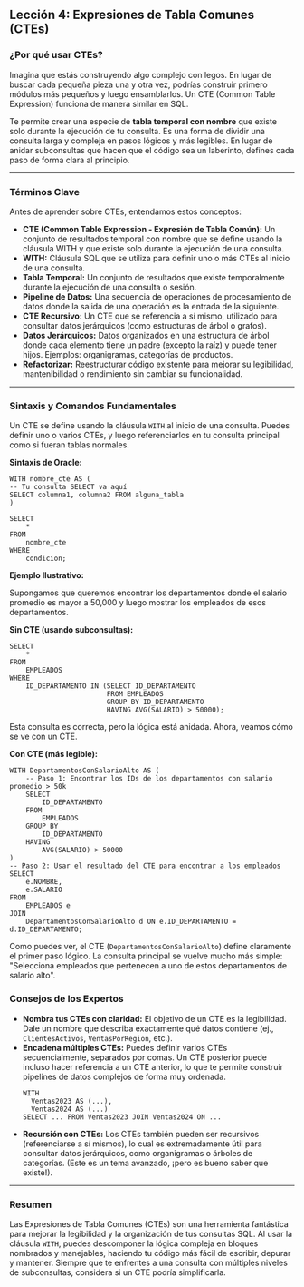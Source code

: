 ## Lección 4: Expresiones de Tabla Comunes (CTEs)

### ¿Por qué usar CTEs?

Imagina que estás construyendo algo complejo con legos. En lugar de buscar cada pequeña pieza una y otra vez, podrías construir primero módulos más pequeños y luego ensamblarlos. Un CTE (Common Table Expression) funciona de manera similar en SQL.

Te permite crear una especie de **tabla temporal con nombre** que existe solo durante la ejecución de tu consulta. Es una forma de dividir una consulta larga y compleja en pasos lógicos y más legibles. En lugar de anidar subconsultas que hacen que el código sea un laberinto, defines cada paso de forma clara al principio.

---

### Términos Clave

Antes de aprender sobre CTEs, entendamos estos conceptos:

- **CTE (Common Table Expression - Expresión de Tabla Común):** Un conjunto de resultados temporal con nombre que se define usando la cláusula WITH y que existe solo durante la ejecución de una consulta.
- **WITH:** Cláusula SQL que se utiliza para definir uno o más CTEs al inicio de una consulta.
- **Tabla Temporal:** Un conjunto de resultados que existe temporalmente durante la ejecución de una consulta o sesión.
- **Pipeline de Datos:** Una secuencia de operaciones de procesamiento de datos donde la salida de una operación es la entrada de la siguiente.
- **CTE Recursivo:** Un CTE que se referencia a sí mismo, utilizado para consultar datos jerárquicos (como estructuras de árbol o grafos).
- **Datos Jerárquicos:** Datos organizados en una estructura de árbol donde cada elemento tiene un padre (excepto la raíz) y puede tener hijos. Ejemplos: organigramas, categorías de productos.
- **Refactorizar:** Reestructurar código existente para mejorar su legibilidad, mantenibilidad o rendimiento sin cambiar su funcionalidad.

---

### Sintaxis y Comandos Fundamentales

Un CTE se define usando la cláusula `WITH` al inicio de una consulta. Puedes definir uno o varios CTEs, y luego referenciarlos en tu consulta principal como si fueran tablas normales.

**Sintaxis de Oracle:**
```oracle
WITH nombre_cte AS (
-- Tu consulta SELECT va aquí
SELECT columna1, columna2 FROM alguna_tabla
)

SELECT 
    * 
FROM 
    nombre_cte
WHERE 
    condicion;
```

**Ejemplo Ilustrativo:**

Supongamos que queremos encontrar los departamentos donde el salario promedio es mayor a 50,000 y luego mostrar los empleados de esos departamentos.

**Sin CTE (usando subconsultas):**
```oracle
SELECT
    *
FROM
    EMPLEADOS
WHERE
    ID_DEPARTAMENTO IN (SELECT ID_DEPARTAMENTO
                        FROM EMPLEADOS
                        GROUP BY ID_DEPARTAMENTO
                        HAVING AVG(SALARIO) > 50000);
```

Esta consulta es correcta, pero la lógica está anidada. Ahora, veamos cómo se ve con un CTE.

**Con CTE (más legible):**
```oracle
WITH DepartamentosConSalarioAlto AS (
    -- Paso 1: Encontrar los IDs de los departamentos con salario promedio > 50k
    SELECT
        ID_DEPARTAMENTO
    FROM
        EMPLEADOS
    GROUP BY
        ID_DEPARTAMENTO
    HAVING
        AVG(SALARIO) > 50000
)
-- Paso 2: Usar el resultado del CTE para encontrar a los empleados
SELECT
    e.NOMBRE,
    e.SALARIO
FROM
    EMPLEADOS e
JOIN
    DepartamentosConSalarioAlto d ON e.ID_DEPARTAMENTO = d.ID_DEPARTAMENTO;
```

Como puedes ver, el CTE (`DepartamentosConSalarioAlto`) define claramente el primer paso lógico. La consulta principal se vuelve mucho más simple: "Selecciona empleados que pertenecen a uno de estos departamentos de salario alto".

### Consejos de los Expertos
- **Nombra tus CTEs con claridad:** El objetivo de un CTE es la legibilidad. Dale un nombre que describa exactamente qué datos contiene (ej., `ClientesActivos`, `VentasPorRegion`, etc.).
- **Encadena múltiples CTEs:** Puedes definir varios CTEs secuencialmente, separados por comas. Un CTE posterior puede incluso hacer referencia a un CTE anterior, lo que te permite construir pipelines de datos complejos de forma muy ordenada.
    ```oracle
    WITH
      Ventas2023 AS (...),
      Ventas2024 AS (...)
    SELECT ... FROM Ventas2023 JOIN Ventas2024 ON ...
    ```
- **Recursión con CTEs:** Los CTEs también pueden ser recursivos (referenciarse a sí mismos), lo cual es extremadamente útil para consultar datos jerárquicos, como organigramas o árboles de categorías. (Este es un tema avanzado, ¡pero es bueno saber que existe!).

---

### Resumen
Las Expresiones de Tabla Comunes (CTEs) son una herramienta fantástica para mejorar la legibilidad y la organización de tus consultas SQL. Al usar la cláusula `WITH`, puedes descomponer la lógica compleja en bloques nombrados y manejables, haciendo tu código más fácil de escribir, depurar y mantener. Siempre que te enfrentes a una consulta con múltiples niveles de subconsultas, considera si un CTE podría simplificarla.
